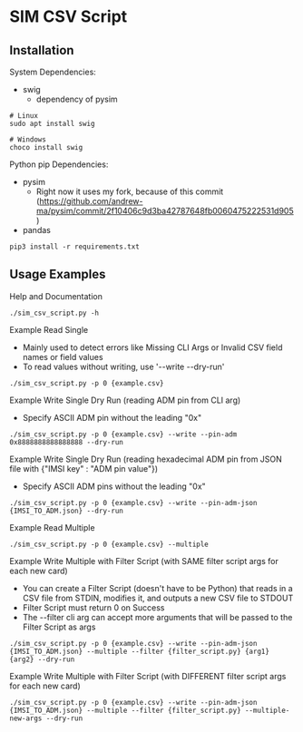 # SIM CSV Script

## Installation

System Dependencies:
* swig
    * dependency of pysim
```
# Linux
sudo apt install swig

# Windows
choco install swig
```


Python pip Dependencies:
*  pysim
    * Right now it uses my fork, because of this commit (https://github.com/andrew-ma/pysim/commit/2f10406c9d3ba42787648fb0060475222531d905)
* pandas

```
pip3 install -r requirements.txt
```

## Usage Examples

Help and Documentation
```
./sim_csv_script.py -h
```

Example Read Single
* Mainly used to detect errors like Missing CLI Args or Invalid CSV field names or field values
* To read values without writing, use '--write --dry-run'
```
./sim_csv_script.py -p 0 {example.csv}
```

Example Write Single Dry Run (reading ADM pin from CLI arg)
* Specify ASCII ADM pin without the leading "0x"
```
./sim_csv_script.py -p 0 {example.csv} --write --pin-adm 0x8888888888888888 --dry-run
```

Example Write Single Dry Run (reading hexadecimal ADM pin from JSON file with {"IMSI key" : "ADM pin value"})
* Specify ASCII ADM pins without the leading "0x"
```
./sim_csv_script.py -p 0 {example.csv} --write --pin-adm-json {IMSI_TO_ADM.json} --dry-run
```

Example Read Multiple
```
./sim_csv_script.py -p 0 {example.csv} --multiple
```

Example Write Multiple with Filter Script (with SAME filter script args for each new card)
* You can create a Filter Script (doesn't have to be Python) that reads in a CSV file from STDIN, modifies it, and outputs a new CSV file to STDOUT
* Filter Script must return 0 on Success
* The --filter cli arg can accept more arguments that will be passed to the Filter Script as args
```
./sim_csv_script.py -p 0 {example.csv} --write --pin-adm-json {IMSI_TO_ADM.json} --multiple --filter {filter_script.py} {arg1} {arg2} --dry-run 
```

Example Write Multiple with Filter Script (with DIFFERENT filter script args for each new card)
```
./sim_csv_script.py -p 0 {example.csv} --write --pin-adm-json {IMSI_TO_ADM.json} --multiple --filter {filter_script.py} --multiple-new-args --dry-run 
```